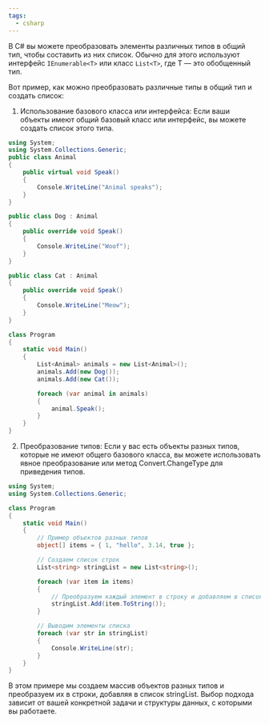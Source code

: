 ```yaml
---
tags:
  - csharp
---
```

В C# вы можете преобразовать элементы различных типов в общий тип, чтобы составить из них список. Обычно для этого используют интерфейс `IEnumerable<T>` или класс `List<T>`, где T — это обобщенный тип.

Вот пример, как можно преобразовать различные типы в общий тип и создать список:

1. Использование базового класса или интерфейса: Если ваши объекты имеют общий базовый класс или интерфейс, вы можете создать список этого типа.


```csharp
using System;
using System.Collections.Generic;
public class Animal
{
    public virtual void Speak()
    {
        Console.WriteLine("Animal speaks");
    }
}

public class Dog : Animal
{
    public override void Speak()
    {
        Console.WriteLine("Woof");
    }
}

public class Cat : Animal
{
    public override void Speak()
    {
        Console.WriteLine("Meow");
    }
}

class Program
{
    static void Main()
    {
        List<Animal> animals = new List<Animal>();
        animals.Add(new Dog());
        animals.Add(new Cat());

        foreach (var animal in animals)
        {
            animal.Speak();
        }
    }
}
```


2. Преобразование типов: Если у вас есть объекты разных типов, которые не имеют общего базового класса, вы можете использовать явное преобразование или метод Convert.ChangeType для приведения типов.

```cs
using System;
using System.Collections.Generic;

class Program
{
    static void Main()
    {
        // Пример объектов разных типов
        object[] items = { 1, "hello", 3.14, true };

        // Создаем список строк
        List<string> stringList = new List<string>();

        foreach (var item in items)
        {
            // Преобразуем каждый элемент в строку и добавляем в список
            stringList.Add(item.ToString());
        }

        // Выводим элементы списка
        foreach (var str in stringList)
        {
            Console.WriteLine(str);
        }
    }
}
```

В этом примере мы создаем массив объектов разных типов и преобразуем их в строки, добавляя в список stringList.
Выбор подхода зависит от вашей конкретной задачи и структуры данных, с которыми вы работаете.
